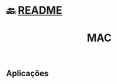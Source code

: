 # :back: [README](../../../README.md#web-development)

<h1 align="center">
    MAC
</h1> 

<br>

## Aplicações